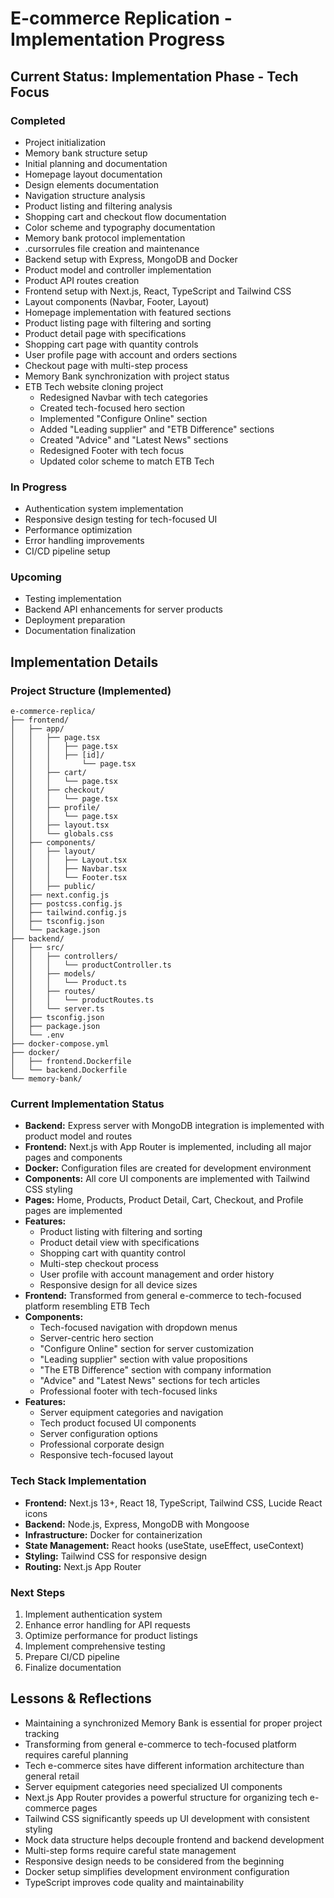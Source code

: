 # E-commerce Replication - Implementation Progress

## Current Status: Implementation Phase - Tech Focus

### Completed
- Project initialization
- Memory bank structure setup
- Initial planning and documentation
- Homepage layout documentation
- Design elements documentation
- Navigation structure analysis
- Product listing and filtering analysis
- Shopping cart and checkout flow documentation
- Color scheme and typography documentation
- Memory bank protocol implementation
- .cursorrules file creation and maintenance
- Backend setup with Express, MongoDB and Docker
- Product model and controller implementation
- Product API routes creation
- Frontend setup with Next.js, React, TypeScript and Tailwind CSS
- Layout components (Navbar, Footer, Layout)
- Homepage implementation with featured sections
- Product listing page with filtering and sorting
- Product detail page with specifications
- Shopping cart page with quantity controls
- User profile page with account and orders sections
- Checkout page with multi-step process
- Memory Bank synchronization with project status
- ETB Tech website cloning project
  - Redesigned Navbar with tech categories
  - Created tech-focused hero section
  - Implemented "Configure Online" section
  - Added "Leading supplier" and "ETB Difference" sections
  - Created "Advice" and "Latest News" sections
  - Redesigned Footer with tech focus
  - Updated color scheme to match ETB Tech

### In Progress
- Authentication system implementation
- Responsive design testing for tech-focused UI
- Performance optimization
- Error handling improvements
- CI/CD pipeline setup

### Upcoming
- Testing implementation
- Backend API enhancements for server products
- Deployment preparation
- Documentation finalization

## Implementation Details

### Project Structure (Implemented)
```
e-commerce-replica/
├── frontend/
│   ├── app/
│   │   ├── page.tsx
│   │   │   ├── page.tsx
│   │   │   ├── [id]/
│   │   │       └── page.tsx
│   │   ├── cart/
│   │   │   └── page.tsx
│   │   ├── checkout/
│   │   │   └── page.tsx
│   │   ├── profile/
│   │   │   └── page.tsx
│   │   ├── layout.tsx
│   │   └── globals.css
│   ├── components/
│   │   ├── layout/
│   │   │   ├── Layout.tsx
│   │   │   ├── Navbar.tsx
│   │   │   └── Footer.tsx
│   │   ├── public/
│   ├── next.config.js
│   ├── postcss.config.js
│   ├── tailwind.config.js
│   ├── tsconfig.json
│   └── package.json
├── backend/
│   ├── src/
│   │   ├── controllers/
│   │   │   └── productController.ts
│   │   ├── models/
│   │   │   └── Product.ts
│   │   ├── routes/
│   │   │   └── productRoutes.ts
│   │   └── server.ts
│   ├── tsconfig.json
│   ├── package.json
│   └── .env
├── docker-compose.yml
├── docker/
│   ├── frontend.Dockerfile
│   └── backend.Dockerfile
└── memory-bank/
```

### Current Implementation Status
- **Backend:** Express server with MongoDB integration is implemented with product model and routes
- **Frontend:** Next.js with App Router is implemented, including all major pages and components
- **Docker:** Configuration files are created for development environment
- **Components:** All core UI components are implemented with Tailwind CSS styling
- **Pages:** Home, Products, Product Detail, Cart, Checkout, and Profile pages are implemented
- **Features:** 
  - Product listing with filtering and sorting
  - Product detail view with specifications
  - Shopping cart with quantity control
  - Multi-step checkout process
  - User profile with account management and order history
  - Responsive design for all device sizes
- **Frontend:** Transformed from general e-commerce to tech-focused platform resembling ETB Tech
- **Components:** 
  - Tech-focused navigation with dropdown menus
  - Server-centric hero section
  - "Configure Online" section for server customization
  - "Leading supplier" section with value propositions
  - "The ETB Difference" section with company information
  - "Advice" and "Latest News" sections for tech articles
  - Professional footer with tech-focused links
- **Features:** 
  - Server equipment categories and navigation
  - Tech product focused UI components
  - Server configuration options
  - Professional corporate design
  - Responsive tech-focused layout

### Tech Stack Implementation
- **Frontend:** Next.js 13+, React 18, TypeScript, Tailwind CSS, Lucide React icons
- **Backend:** Node.js, Express, MongoDB with Mongoose
- **Infrastructure:** Docker for containerization
- **State Management:** React hooks (useState, useEffect, useContext)
- **Styling:** Tailwind CSS for responsive design
- **Routing:** Next.js App Router

### Next Steps
1. Implement authentication system
2. Enhance error handling for API requests
3. Optimize performance for product listings
4. Implement comprehensive testing
5. Prepare CI/CD pipeline
6. Finalize documentation

## Lessons & Reflections
- Maintaining a synchronized Memory Bank is essential for proper project tracking
- Transforming from general e-commerce to tech-focused platform requires careful planning
- Tech e-commerce sites have different information architecture than general retail
- Server equipment categories need specialized UI components
- Next.js App Router provides a powerful structure for organizing tech e-commerce pages
- Tailwind CSS significantly speeds up UI development with consistent styling
- Mock data structure helps decouple frontend and backend development
- Multi-step forms require careful state management
- Responsive design needs to be considered from the beginning
- Docker setup simplifies development environment configuration
- TypeScript improves code quality and maintainability 